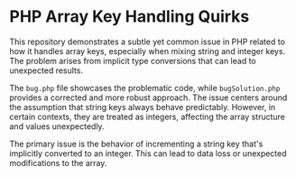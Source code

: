 # PHP Array Key Handling Quirks

This repository demonstrates a subtle yet common issue in PHP related to how it handles array keys, especially when mixing string and integer keys.  The problem arises from implicit type conversions that can lead to unexpected results.

The `bug.php` file showcases the problematic code, while `bugSolution.php` provides a corrected and more robust approach.  The issue centers around the assumption that string keys always behave predictably.  However, in certain contexts, they are treated as integers, affecting the array structure and values unexpectedly.

The primary issue is the behavior of incrementing a string key that's implicitly converted to an integer.  This can lead to data loss or unexpected modifications to the array.